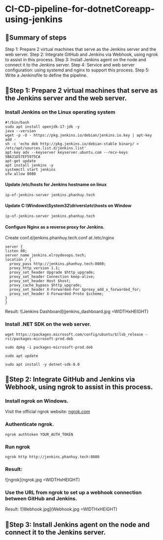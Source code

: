# CI-CD-pipeline-for-dotnetCoreapp-using-jenkins
## 📌Summary of steps
Step 1: Prepare 2 virtual machines that serve as the Jenkins server and the web server.
Step 2: Integrate GitHub and Jenkins via Webhook, using ngrok to assist in this process.
Step 3: Install Jenkins agent on the node and connect it to the Jenkins server.
Step 4: Service and web server configuration: using systemd and nginx to support this process.
Step 5: Write a Jenkinsfile to define the pipeline.
## 📌Step 1: Prepare 2 virtual machines that serve as the Jenkins server and the web server.
### Install Jenkins on the Linux operating system
```
#!/bin/bash
sudo apt install openjdk-17-jdk -y
java --version
wget -p -O - https://pkg.jenkins.io/debian/jenkins.io.key | apt-key add -
sh -c 'echo deb http://pkg.jenkins.io/debian-stable binary/ > /etc/apt/sources.list.d/jenkins.list'
apt-key adv --keyserver keyserver.ubuntu.com --recv-keys 5BA31D57EF5975CA
apt-get update
apt install jenkins -y
systemctl start jenkins
ufw allow 8080
```
#### Update /etc/hosts for Jenkins hostname on linux
```
ip-of-jenkins-server jenkins.phanhuy.tech
```
#### Update C:\Windows\System32\drivers\etc\hosts on Window
```
ip-of-jenkins-server jenkins.phanhuy.tech
```
#### Configure Nginx as a reverse proxy for Jenkins.
Create conf.d/jenkins.phanhuy.tech.conf at /etc/nginx
```
server {
listen 80;
server_name jenkins.elroydevops.tech;
location / {
  proxy_pass http://jenkins.phanhuy.tech:8080;
  proxy_http_version 1.1;
  proxy_set_header Upgrade $http_upgrade;
  proxy_set_header Connection keep-alive;
  proxy_set_header Host $host;
  proxy_cache_bypass $http_upgrade;
  proxy_set_header X-Forwarded-For $proxy_add_x_forwarded_for;
  proxy_set_header X-Forwarded-Proto $scheme;
}
}
```
Result:
![Jenkins Dashboard](jenkins_dashboard.jpg =WIDTHxHEIGHT)
### Install .NET SDK on the web server.
```
wget https://packages.microsoft.com/config/ubuntu/$(lsb_release -rs)/packages-microsoft-prod.deb
```
```
sudo dpkg -i packages-microsoft-prod.deb
```
```
sudo apt update
```
```
sudo apt install -y dotnet-sdk-8.0
```
## 📌Step 2: Integrate GitHub and Jenkins via Webhook, using ngrok to assist in this process.
### Install ngrok on Windows.
Visit the official ngrok website: [ngrok.com](https://download.ngrok.com/windows?tab=download)
### Authenticate ngrok.
```
ngrok authtoken YOUR_AUTH_TOKEN
```
### Run ngrok 
```
ngrok http http://jenkins.phanhuy.tech:8080
```
### Result:
![ngrok](ngrok.jpg =WIDTHxHEIGHT)
### Use the URL from ngrok to set up a webhook connection between GitHub and Jenkins.
Result:
![Webhook.jpg](Webhook.jpg =WIDTHxHEIGHT)
## 📌Step 3: Install Jenkins agent on the node and connect it to the Jenkins server.
